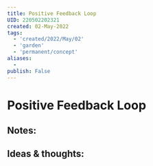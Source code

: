 ```yaml
---
title: Positive Feedback Loop
UID: 220502202321
created: 02-May-2022
tags:
  - 'created/2022/May/02'
  - 'garden'
  - 'permanent/concept'
aliases:
  - 
publish: False
---
```

# Positive Feedback Loop

## Notes:


## Ideas & thoughts:


